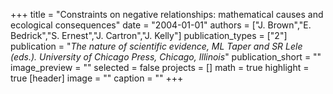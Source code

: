 +++
title = "Constraints on negative relationships: mathematical causes and ecological consequences"
date = "2004-01-01"
authors = ["J. Brown","E. Bedrick","S. Ernest","J. Cartron","J. Kelly"]
publication_types = ["2"]
publication = "_The nature of scientific evidence, ML Taper and SR Lele (eds.). University of Chicago Press, Chicago, Illinois_"
publication_short = ""
image_preview = ""
selected = false
projects = []
math = true
highlight = true
[header]
image = ""
caption = ""
+++

